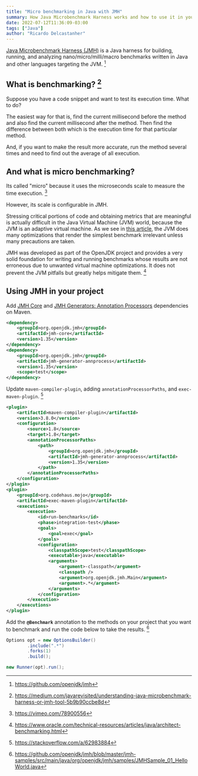 ```yaml
---
title: "Micro benchmarking in Java with JMH"
summary: How Java Microbenchmark Harness works and how to use it in your current project.
date: 2022-07-12T11:36:09-03:00
tags: ["Java"]
author: "Ricardo Delcastanher"
---
```


[Java Microbenchmark Harness (JMH)](https://github.com/openjdk/jmh) is a Java harness for building, running, and analyzing nano/micro/milli/macro benchmarks written in Java and other languages targeting the JVM. [^1]

[^1]: https://github.com/openjdk/jmh

## What is benchmarking? [^2]

[^2]: https://medium.com/javarevisited/understanding-java-microbenchmark-harness-or-jmh-tool-5b9b90ccbe8d

Suppose you have a code snippet and want to test its execution time. What to do?

The easiest way for that is, find the current millisecond before the method and also find the current millisecond after the method. Then find the difference between both which is the execution time for that particular method.

And, if you want to make the result more accurate, run the method several times and need to find out the average of all execution.

## And what is micro benchmarking?

Its called "micro" because it uses the microseconds scale to measure the time execution. [^3]

[^3]: https://vimeo.com/78900556

However, its scale is configurable in JMH.

Stressing critical portions of code and obtaining metrics that are meaningful is actually difficult in the Java Virtual Machine (JVM) world, because the JVM is an adaptive virtual machine. As we see in [this article](https://www.oracle.com/technical-resources/articles/java/architect-benchmarking.html), the JVM does many optimizations that render the simplest benchmark irrelevant unless many precautions are taken. 

JMH was developed as part of the OpenJDK project and provides a very solid foundation for writing and running benchmarks whose results are not erroneous due to unwanted virtual machine optimizations. It does not prevent the JVM pitfalls but greatly helps mitigate them. [^4]


[^4]: https://www.oracle.com/technical-resources/articles/java/architect-benchmarking.html

## Using JMH in your project

Add [JMH Core](https://mvnrepository.com/artifact/org.openjdk.jmh/jmh-core) and [JMH Generators: Annotation Processors](https://mvnrepository.com/artifact/org.openjdk.jmh/jmh-generator-annprocess) dependencies on Maven.

```XML
<dependency>
    <groupId>org.openjdk.jmh</groupId>
    <artifactId>jmh-core</artifactId>
    <version>1.35</version>
</dependency>
<dependency>
    <groupId>org.openjdk.jmh</groupId>
    <artifactId>jmh-generator-annprocess</artifactId>
    <version>1.35</version>
    <scope>test</scope>
</dependency>
```

Update `maven-compiler-plugin`, adding `annotationProcessorPaths`, and `exec-maven-plugin`. [^5]

[^5]: https://stackoverflow.com/a/62983884

```XML
<plugin>
    <artifactId>maven-compiler-plugin</artifactId>
    <version>3.8.0</version>
    <configuration>
        <source>1.8</source>
        <target>1.8</target>
        <annotationProcessorPaths>
            <path>
                <groupId>org.openjdk.jmh</groupId>
                <artifactId>jmh-generator-annprocess</artifactId>
                <version>1.35</version>
            </path>
        </annotationProcessorPaths>
    </configuration>
</plugin>
<plugin>
    <groupId>org.codehaus.mojo</groupId>
    <artifactId>exec-maven-plugin</artifactId>
    <executions>
        <execution>
            <id>run-benchmarks</id>
            <phase>integration-test</phase>
            <goals>
                <goal>exec</goal>
            </goals>
            <configuration>
                <classpathScope>test</classpathScope>
                <executable>java</executable>
                <arguments>
                    <argument>-classpath</argument>
                    <classpath />
                    <argument>org.openjdk.jmh.Main</argument>
                    <argument>.*</argument>
                </arguments>
            </configuration>
        </execution>
    </executions>
</plugin>
```

Add the **`@Benchmark`** annotation to the methods on your project that you want to benchmark and run the code below to take the results. [^6]

```Java
Options opt = new OptionsBuilder()
        .include(".*")
        .forks(1)
        .build();

new Runner(opt).run();
```

[^6]: https://github.com/openjdk/jmh/blob/master/jmh-samples/src/main/java/org/openjdk/jmh/samples/JMHSample_01_HelloWorld.java